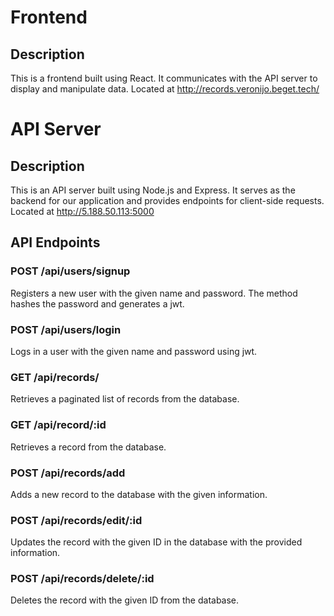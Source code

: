 # Frontend 

## Description 
This is a frontend built using React. It communicates with the API server to display and manipulate data.
Located at http://records.veronijo.beget.tech/

# API Server 

## Description 
This is an API server built using Node.js and Express. It serves as the backend for our application and provides endpoints for client-side requests. 
Located at http://5.188.50.113:5000

## API Endpoints

### POST /api/users/signup 
Registers a new user with the given name and password. The method hashes the password and generates a jwt. 

### POST /api/users/login 
Logs in a user with the given name and password using jwt.

### GET /api/records/
Retrieves a paginated list of records from the database.

### GET /api/record/:id
Retrieves a record from the database.

### POST /api/records/add 
Adds a new record to the database with the given information.

### POST /api/records/edit/:id 
Updates the record with the given ID in the database with the provided information.

### POST /api/records/delete/:id 
Deletes the record with the given ID from the database.